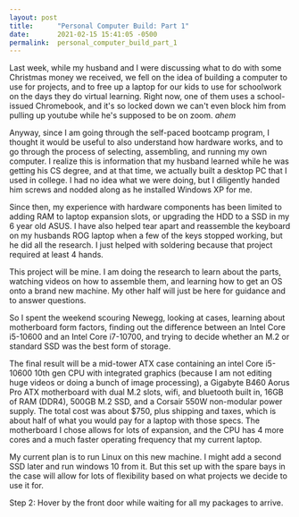 ```yaml
---
layout: post
title:      "Personal Computer Build: Part 1"
date:       2021-02-15 15:41:05 -0500
permalink:  personal_computer_build_part_1
---
```


Last week, while my husband and I were discussing what to do with some Christmas money we received, we fell on the idea of building a computer to use for projects, and to free up a laptop for our kids to use for schoolwork on the days they do virtual learning. Right now, one of them uses a school-issued Chromebook, and it's so locked down we can't even block him from pulling up youtube while he's supposed to be on zoom. *ahem*

Anyway, since I am going through the self-paced bootcamp program, I thought it would be useful to also understand how hardware works, and to go through the process of selecting, assembling, and running my own computer. I realize this is information that my husband learned while he was getting his CS degree, and at that time, we actually built a desktop PC that I used in college. I had no idea what we were doing, but I diligently handed him screws and nodded along as he installed Windows XP for me. 

Since then, my experience with hardware components has been limited to adding RAM to laptop expansion slots, or upgrading the HDD to a SSD in my 6 year old ASUS. I have also helped tear apart and reassemble the keyboard on my husbands ROG laptop when a few of the keys stopped working, but he did all the research. I just helped with soldering because that project required at least 4 hands. 

This project will be mine. I am doing the research to learn about the parts, watching videos on how to assemble them, and learning how to get an OS onto a brand new machine. My other half will just be here for guidance and to answer questions. 

So I spent the weekend scouring Newegg, looking at cases, learning about motherboard form factors, finding out the difference between an Intel Core i5-10600 and an Intel Core i7-10700, and trying to decide whether an M.2 or standard SSD was the best form of storage.

The final result will be a mid-tower ATX case containing an intel Core i5-10600 10th gen CPU with integrated graphics (because I am not editing huge videos or doing a bunch of image processing), a Gigabyte B460 Aorus Pro ATX motherboard with dual M.2 slots, wifi, and bluetooth built in, 16GB of RAM (DDR4), 500GB M.2 SSD, and a Corsair 550W non-modular power supply. The total cost was about $750, plus shipping and taxes, which is about half of what you would pay for a laptop with those specs. The motherboard I chose allows for lots of expansion, and the CPU has 4 more cores and a much faster operating frequency that my current laptop.

My current plan is to run Linux on this new machine. I might add a second SSD later and run windows 10 from it. But this set up with the spare bays in the case will allow for lots of flexibility based on what projects we decide to use it for. 

Step 2: Hover by the front door while waiting for all my packages to arrive.

